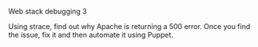 Web stack debugging 3

Using strace, find out why Apache is returning a 500 error. Once you find the issue, fix it and then automate it using Puppet.
